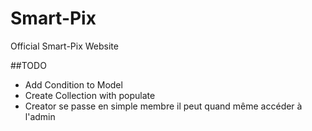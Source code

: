 # Smart-Pix
Official Smart-Pix Website

##TODO
 - Add Condition to Model
 - Create Collection with populate
 - Creator se passe en simple membre il peut quand même accéder à l'admin
